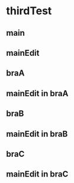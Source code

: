# thirdTest

## main
## mainEdit
## braA
## mainEdit in braA
## braB
## mainEdit in braB
## braC
## mainEdit in braC
